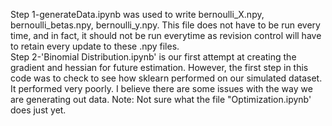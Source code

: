 Step 1-generateData.ipynb was used to write bernoulli_X.npy, bernoulli_betas.npy, bernoulli_y.npy.  This file does not have to be run every time, and in fact, it should not be run everytime as revision control will have to retain every update to these .npy files.  
Step 2-'Binomial Distribution.ipynb' is our first attempt at creating the gradient and hessian for future estimation.  However, the first step in this code was to check to see how sklearn performed on our simulated dataset.  It performed very poorly.  I believe there are some issues with the way we are generating out data.
Note:  Not sure what the file "Optimization.ipynb' does just yet.
